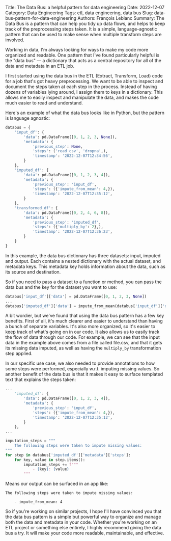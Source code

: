 Title: The Data Bus: a helpful pattern for data engineering
Date: 2022-12-07
Category: Data Engineering
Tags: etl, data engineering, data bus
Slug: data-bus-pattern-for-data-engineering
Authors: François Leblanc
Summary: The Data Bus is a pattern that can help you tidy up data flows, and helps to keep track of the preprocessing steps taken. It is a simple, language-agnostic pattern that can be used to make sense when multiple transform steps are involved.

Working in data, I'm always looking for ways to make my code more organized and readable. One pattern that I've found particularly helpful is the "data bus" &mdash; a dictionary that acts as a central repository for all of the data and metadata in an ETL job.

I first started using the data bus in the ETL (Extract, Transform, Load) code for a job that's got heavy preprocessing. We want to be able to inspect and document the steps taken at each step in the process. Instead of having dozens of variables lying around, I assign them to keys in a dictionary. This allows me to easily inspect and manipulate the data, and makes the code much easier to read and understand.

Here's an example of what the data bus looks like in Python, but the pattern is language agnostic:

```python
databus = {
    'input_df': {
        'data': pd.DataFrame([0, 1, 2, 3, None]),
        'metadata': {
            'previous_step': None,
            'steps': ('read_csv', 'dropna',),
            'timestamp': '2022-12-07T12:34:56',
        }
    },
    'imputed_df': {
        'data': pd.DataFrame([0, 1, 2, 3, 4]),
        'metadata': {
            'previous_step': 'input_df',
            'steps': ({'impute_from_mean': 4,}),
            'timestamp': '2022-12-07T12:35:12',
        }
    },
    'transformed_df': {
        'data': pd.DataFrame([0, 2, 4, 6, 8]),
        'metadata': {
            'previous_step': 'imputed_df',
            'steps': ({'multiply_by': 2},),
            'timestamp': '2022-12-07T12:36:23',
        }
    }
}
```

In this example, the data bus dictionary has three datasets: input, imputed and output. Each contains a nested dictionary with the actual dataset, and metadata keys. This metadata key holds information about the data, such as its source and destination.

So if you need to pass a dataset to a function or method, you can pass the data bus and the key for the dataset you want to use:

```python
databus['input_df']['data'] = pd.DataFrame([0, 1, 2, 3, None])
...
databus['imputed_df']['data'] = impute_from_mean(databus['input_df']['data'])
```

A bit wordier, but we've found that using the data bus pattern has a few key benefits. First of all, it's much clearer and easier to understand than having a bunch of separate variables. It's also more organized, so it's easier to keep track of what's going on in our code. It also allows us to easily track the flow of data through our code. For example, we can see that the input data in the example above comes from a file called file.csv, and that it gets its missing data imputed, as well as having the `multiply_by` transformation step applied.

In our specific use case, we also needed to provide annotations to how some steps were performed, especially w.r.t. imputing missing values. So another benefit of the data bus is that it makes it easy to surface templated text that explains the steps taken:

```python
...
    'imputed_df': {
        'data': pd.DataFrame([0, 1, 2, 3, 4]),
        'metadata': {
            'previous_step': 'input_df',
            'steps': ({'impute_from_mean': 4,}),
            'timestamp': '2022-12-07T12:35:12',
        }
    },
...

imputation_steps = """
    The following steps were taken to impute missing values:
"""
for step in databus['imputed_df']['metadata']['steps']:
    for key, value in step.items():
        imputation_steps += f"""
            - {key}: {value}
        """
```

Means our output can be surfaced in an app like:

    The following steps were taken to impute missing values:

        - impute_from_mean: 4

So if you're working on similar projects, I hope I'll have convinced you that the data bus pattern is a simple but powerful way to organize and manage both the data and metadata in your code. Whether you're working on an ETL project or something else entirely, I highly recommend giving the data bus a try. It will make your code more readable, maintainable, and effective.
